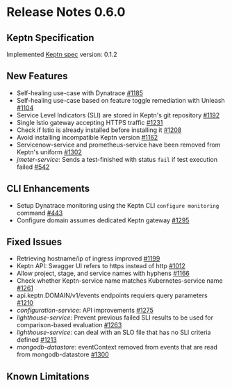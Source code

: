 # Release Notes 0.6.0

## Keptn Specification

Implemented [Keptn spec](https://github.com/keptn/spec/tree/0.1.2) version: 0.1.2

## New Features
- Self-healing use-case with Dynatrace [#1185](https://github.com/keptn/keptn/issues/1185)
- Self-healing use-case based on feature toggle remediation with Unleash [#1104](https://github.com/keptn/keptn/issues/1104)
- Service Level Indicators (SLI) are stored in Keptn's git repository [#1192](https://github.com/keptn/keptn/issues/1192)
- Single Istio gateway accepting HTTPS traffic [#1231](https://github.com/keptn/keptn/issues/1231)
- Check if Istio is already installed before installing it [#1208](https://github.com/keptn/keptn/issues/1208)
- Avoid installing incompatible Keptn version [#1162](https://github.com/keptn/keptn/issues/1162)
- Servicenow-service and prometheus-service have been removed from Keptn's uniform [#1302](https://github.com/keptn/keptn/issues/1302)
- *jmeter-service*: Sends a test-finished with status `fail` if test execution failed [#542](https://github.com/keptn/keptn/issues/542)

## CLI Enhancements
- Setup Dynatrace monitoring using the Keptn CLI `configure monitoring` command [#443](https://github.com/keptn/keptn/issues/443)
- Configure domain assumes dedicated Keptn gateway [#1295](https://github.com/keptn/keptn/issues/1295)

## Fixed Issues
- Retrieving hostname/ip of ingress improved [#1199](https://github.com/keptn/keptn/issues/1199)
- Keptn API: Swagger UI refers to https instead of http [#1012](https://github.com/keptn/keptn/issues/1012)
- Allow project, stage, and service names with hyphens [#1166](https://github.com/keptn/keptn/issues/1166)
- Check whether Keptn-service name matches Kubernetes-service name [#1261](https://github.com/keptn/keptn/issues/1261)
- api.keptn.DOMAIN/v1/events endpoints requiers query parameters [#1210](https://github.com/keptn/keptn/issues/1210)
- *configuration-service*: API improvements [#1275](https://github.com/keptn/keptn/issues/1275)
- *lighthouse-service*: Prevent previous failed SLI results to be used for comparison-based evaluation [#1263](https://github.com/keptn/keptn/issues/1263)
- *lighthouse-service*: can deal with an SLO file that has no SLI criteria defined [#1213](https://github.com/keptn/keptn/issues/1213)
- *mongodb-datastore*: eventContext removed from events that are read from mongodb-datastore [#1300](https://github.com/keptn/keptn/issues/1300)

## Known Limitations
